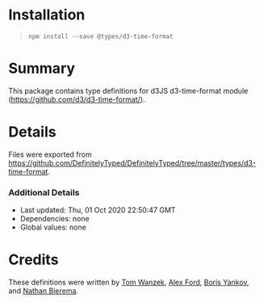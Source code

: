 # Installation
> `npm install --save @types/d3-time-format`

# Summary
This package contains type definitions for d3JS d3-time-format module (https://github.com/d3/d3-time-format/).

# Details
Files were exported from https://github.com/DefinitelyTyped/DefinitelyTyped/tree/master/types/d3-time-format.

### Additional Details
 * Last updated: Thu, 01 Oct 2020 22:50:47 GMT
 * Dependencies: none
 * Global values: none

# Credits
These definitions were written by [Tom Wanzek](https://github.com/tomwanzek), [Alex Ford](https://github.com/gustavderdrache), [Boris Yankov](https://github.com/borisyankov), and [Nathan Bierema](https://github.com/Methuselah96).
